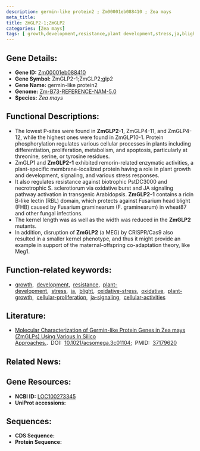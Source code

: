 ```yaml
---
description: germin-like protein2 ; Zm00001eb088410 ; Zea mays
meta_title:
title: ZmGLP2-1;ZmGLP2
categories: [Zea mays]
tags: [ growth,development,resistance,plant development,stress,ja,blight,oxidative stress,oxidative,plant growth,cellular proliferation,ja signaling,cellular activities ]
---
```


## Gene Details:
- **Gene ID:**	[Zm00001eb088410](https://www.maizegdb.org/gene_center/gene/Zm00001eb088410)
- **Gene Symbol:** ZmGLP2-1;ZmGLP2;glp2
- **Gene Name:** germin-like protein2
- **Genome:** [Zm-B73-REFERENCE-NAM-5.0](https://www.maizegdb.org/genome/assembly/Zm-B73-REFERENCE-NAM-5.0)
- **Species:** *Zea mays*

## Functional Descriptions:
   - The lowest P-sites were found in **ZmGLP2-1**, ZmGLP4-11, and ZmGLP4-12, while the highest ones were found in ZmGLP10-1. Protein phosphorylation regulates various cellular processes in plants including differentiation, proliferation, metabolism, and apoptosis, particularly at threonine, serine, or tyrosine residues.
   - ZmGLP1 and **ZmGLP2-1** exhibited remorin-related enzymatic activities, a plant-specific membrane-localized protein having a role in plant growth and development, signaling, and various stress responses.
   - It also regulates resistance against biotrophic PstDC3000 and necrotrophic S. sclerotiorum via oxidative burst and JA signaling pathway activation in transgenic Arabidopsis. **ZmGLP2-1** contains a ricin B-like lectin (RBL) domain, which protects against Fusarium head blight (FHB) caused by Fusarium graminearum (F. graminearum) in wheat87 and other fungal infections.
   - The kernel length was as well as the width was reduced in the **ZmGLP2** mutants.
   - In addition, disruption of **ZmGLP2** (a MEG) by CRISPR/Cas9 also resulted in a smaller kernel phenotype, and thus it might provide an example in support of the maternal-offspring co-adaptation theory, like Meg1.

## Function-related keywords:
- [growth](/tags/growth/),&nbsp;&nbsp;[development](/tags/development/),&nbsp;&nbsp;[resistance](/tags/resistance/),&nbsp;&nbsp;[plant-development](/tags/plant-development/),&nbsp;&nbsp;[stress](/tags/stress/),&nbsp;&nbsp;[ja](/tags/ja/),&nbsp;&nbsp;[blight](/tags/blight/),&nbsp;&nbsp;[oxidative-stress](/tags/oxidative-stress/),&nbsp;&nbsp;[oxidative](/tags/oxidative/),&nbsp;&nbsp;[plant-growth](/tags/plant-growth/),&nbsp;&nbsp;[cellular-proliferation](/tags/cellular-proliferation/),&nbsp;&nbsp;[ja-signaling](/tags/ja-signaling/),&nbsp;&nbsp;[cellular-activities](/tags/cellular-activities/)

## Literature:
   - [Molecular Characterization of Germin-like Protein Genes in Zea mays (ZmGLPs) Using Various In Silico Approaches.]( https://www.ncbi.nlm.nih.gov/pmc/articles/PMC10173433/).&nbsp;&nbsp;DOI:&nbsp;&nbsp;[10.1021/acsomega.3c01104](https://www.ncbi.nlm.nih.gov/pmc/articles/PMC10173433/);&nbsp;&nbsp;PMID:&nbsp;&nbsp;[37179620](https://pubmed.ncbi.nlm.nih.gov/37179620/)

## Related News:

## Gene Resources:
- **NCBI ID:**  [LOC100273345](https://www.ncbi.nlm.nih.gov/gene/?term=LOC100273345)
- **UniProt accessions:** [](https://www.uniprot.org/uniprotkb//entry)



## Sequences:
- **CDS Sequence:**
- **Protein Sequence:**
